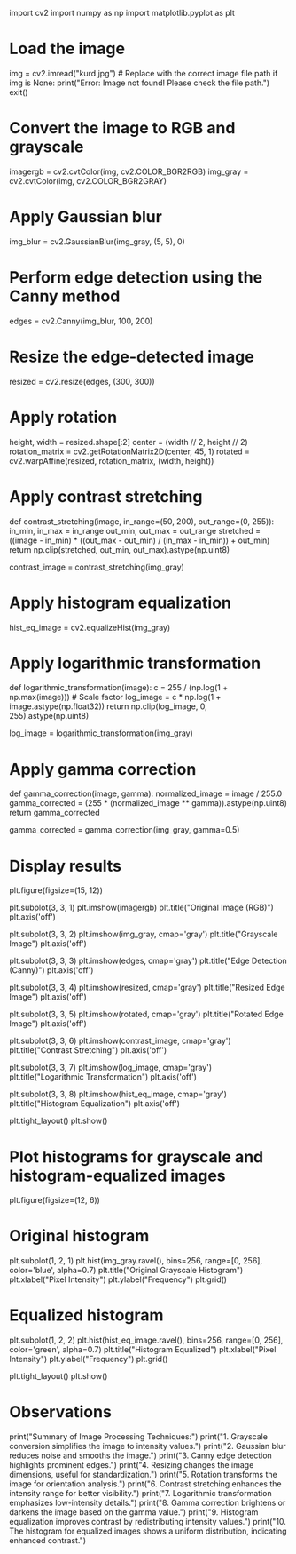 import cv2
import numpy as np
import matplotlib.pyplot as plt

# Load the image
img = cv2.imread("kurd.jpg")  # Replace with the correct image file path
if img is None:
    print("Error: Image not found! Please check the file path.")
    exit()

# Convert the image to RGB and grayscale
imagergb = cv2.cvtColor(img, cv2.COLOR_BGR2RGB)
img_gray = cv2.cvtColor(img, cv2.COLOR_BGR2GRAY)

# Apply Gaussian blur
img_blur = cv2.GaussianBlur(img_gray, (5, 5), 0)

# Perform edge detection using the Canny method
edges = cv2.Canny(img_blur, 100, 200)

# Resize the edge-detected image
resized = cv2.resize(edges, (300, 300))

# Apply rotation
height, width = resized.shape[:2]
center = (width // 2, height // 2)
rotation_matrix = cv2.getRotationMatrix2D(center, 45, 1)
rotated = cv2.warpAffine(resized, rotation_matrix, (width, height))

# Apply contrast stretching
def contrast_stretching(image, in_range=(50, 200), out_range=(0, 255)):
    in_min, in_max = in_range
    out_min, out_max = out_range
    stretched = ((image - in_min) * ((out_max - out_min) / (in_max - in_min)) + out_min)
    return np.clip(stretched, out_min, out_max).astype(np.uint8)

contrast_image = contrast_stretching(img_gray)

# Apply histogram equalization
hist_eq_image = cv2.equalizeHist(img_gray)

# Apply logarithmic transformation
def logarithmic_transformation(image):
    c = 255 / (np.log(1 + np.max(image)))  # Scale factor
    log_image = c * np.log(1 + image.astype(np.float32))
    return np.clip(log_image, 0, 255).astype(np.uint8)

log_image = logarithmic_transformation(img_gray)

# Apply gamma correction
def gamma_correction(image, gamma):
    normalized_image = image / 255.0
    gamma_corrected = (255 * (normalized_image ** gamma)).astype(np.uint8)
    return gamma_corrected

gamma_corrected = gamma_correction(img_gray, gamma=0.5)

# Display results
plt.figure(figsize=(15, 12))

plt.subplot(3, 3, 1)
plt.imshow(imagergb)
plt.title("Original Image (RGB)")
plt.axis('off')

plt.subplot(3, 3, 2)
plt.imshow(img_gray, cmap='gray')
plt.title("Grayscale Image")
plt.axis('off')

plt.subplot(3, 3, 3)
plt.imshow(edges, cmap='gray')
plt.title("Edge Detection (Canny)")
plt.axis('off')

plt.subplot(3, 3, 4)
plt.imshow(resized, cmap='gray')
plt.title("Resized Edge Image")
plt.axis('off')

plt.subplot(3, 3, 5)
plt.imshow(rotated, cmap='gray')
plt.title("Rotated Edge Image")
plt.axis('off')

plt.subplot(3, 3, 6)
plt.imshow(contrast_image, cmap='gray')
plt.title("Contrast Stretching")
plt.axis('off')

plt.subplot(3, 3, 7)
plt.imshow(log_image, cmap='gray')
plt.title("Logarithmic Transformation")
plt.axis('off')

plt.subplot(3, 3, 8)
plt.imshow(hist_eq_image, cmap='gray')
plt.title("Histogram Equalization")
plt.axis('off')

plt.tight_layout()
plt.show()

# Plot histograms for grayscale and histogram-equalized images
plt.figure(figsize=(12, 6))

# Original histogram
plt.subplot(1, 2, 1)
plt.hist(img_gray.ravel(), bins=256, range=[0, 256], color='blue', alpha=0.7)
plt.title("Original Grayscale Histogram")
plt.xlabel("Pixel Intensity")
plt.ylabel("Frequency")
plt.grid()

# Equalized histogram
plt.subplot(1, 2, 2)
plt.hist(hist_eq_image.ravel(), bins=256, range=[0, 256], color='green', alpha=0.7)
plt.title("Histogram Equalized")
plt.xlabel("Pixel Intensity")
plt.ylabel("Frequency")
plt.grid()

plt.tight_layout()
plt.show()


# Observations
print("Summary of Image Processing Techniques:")
print("1. Grayscale conversion simplifies the image to intensity values.")
print("2. Gaussian blur reduces noise and smooths the image.")
print("3. Canny edge detection highlights prominent edges.")
print("4. Resizing changes the image dimensions, useful for standardization.")
print("5. Rotation transforms the image for orientation analysis.")
print("6. Contrast stretching enhances the intensity range for better visibility.")
print("7. Logarithmic transformation emphasizes low-intensity details.")
print("8. Gamma correction brightens or darkens the image based on the gamma value.")
print("9. Histogram equalization improves contrast by redistributing intensity values.")
print("10. The histogram for equalized images shows a uniform distribution, indicating enhanced contrast.")
